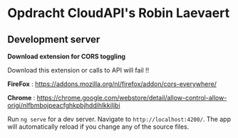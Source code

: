 # Opdracht CloudAPI's Robin Laevaert

## Development server

**Download extension for CORS toggling**

Download this extension or calls to API will fail !!

**FireFox** : https://addons.mozilla.org/nl/firefox/addon/cors-everywhere/

**Chrome** : https://chrome.google.com/webstore/detail/allow-control-allow-origi/nlfbmbojpeacfghkpbjhddihlkkiljbi


Run `ng serve` for a dev server. Navigate to `http://localhost:4200/`. The app will automatically reload if you change any of the source files.
